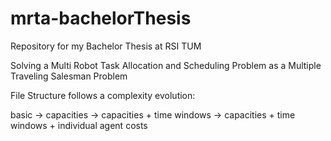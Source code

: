 # mrta-bachelorThesis

Repository for my Bachelor Thesis at RSI TUM

Solving a Multi Robot Task Allocation and Scheduling Problem as a Multiple Traveling Salesman Problem

File Structure follows a complexity evolution:

basic -> capacities -> capacities + time windows -> capacities + time windows + individual agent costs